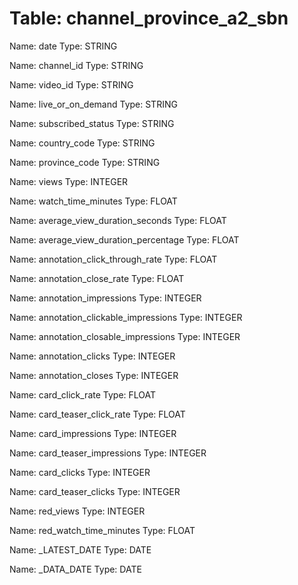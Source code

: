 Table: channel_province_a2_sbn
==============================

Name: date
Type: STRING

Name: channel_id
Type: STRING

Name: video_id
Type: STRING

Name: live_or_on_demand
Type: STRING

Name: subscribed_status
Type: STRING

Name: country_code
Type: STRING

Name: province_code
Type: STRING

Name: views
Type: INTEGER

Name: watch_time_minutes
Type: FLOAT

Name: average_view_duration_seconds
Type: FLOAT

Name: average_view_duration_percentage
Type: FLOAT

Name: annotation_click_through_rate
Type: FLOAT

Name: annotation_close_rate
Type: FLOAT

Name: annotation_impressions
Type: INTEGER

Name: annotation_clickable_impressions
Type: INTEGER

Name: annotation_closable_impressions
Type: INTEGER

Name: annotation_clicks
Type: INTEGER

Name: annotation_closes
Type: INTEGER

Name: card_click_rate
Type: FLOAT

Name: card_teaser_click_rate
Type: FLOAT

Name: card_impressions
Type: INTEGER

Name: card_teaser_impressions
Type: INTEGER

Name: card_clicks
Type: INTEGER

Name: card_teaser_clicks
Type: INTEGER

Name: red_views
Type: INTEGER

Name: red_watch_time_minutes
Type: FLOAT

Name: _LATEST_DATE
Type: DATE

Name: _DATA_DATE
Type: DATE

